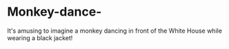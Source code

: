 # Monkey-dance-
It's amusing to imagine a monkey dancing in front of the White House while wearing a black jacket!
